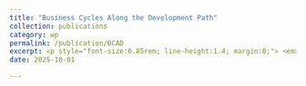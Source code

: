```yaml
---
title: "Business Cycles Along the Development Path"
collection: publications
category: wp
permalink: /publication/BCAD
excerpt: <p style="font-size:0.85rem; line-height:1.4; margin:0;"> <em>[Draft coming soon]</em> </p>
date: 2025-10-01

---
```


